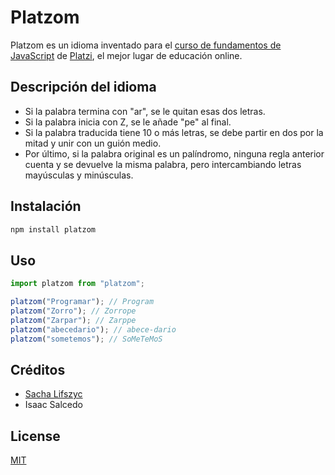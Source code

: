 # Platzom

Platzom es un idioma inventado para el [curso de fundamentos de JavaScript](https://platzi.com/js) de [Platzi](https://platzi.com), el mejor lugar de educación online.

## Descripción del idioma

- Si la palabra termina con "ar", se le quitan esas dos letras.
- Si la palabra inicia con Z, se le añade "pe" al final.
- Si la palabra traducida tiene 10 o más letras, se debe partir en dos por la mitad y unir con un guión medio.
- Por último, si la palabra original es un palíndromo, ninguna regla anterior cuenta y se devuelve la misma palabra, pero intercambiando letras mayúsculas y minúsculas.

## Instalación

```bash
npm install platzom
```

## Uso

```javascript
import platzom from "platzom";

platzom("Programar"); // Program
platzom("Zorro"); // Zorrope
platzom("Zarpar"); // Zarppe
platzom("abecedario"); // abece-dario
platzom("sometemos"); // SoMeTeMoS
```

## Créditos

- [Sacha Lifszyc](https://twitter.com/@slifszyc)
- Isaac Salcedo

## License

[MIT](https://opensource.org/licenses/MIT)
